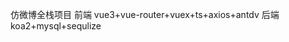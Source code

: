 <!--
 * @Author: your name
 * @Date: 2021-03-20 17:01:50
 * @LastEditTime: 2021-03-21 14:15:16
 * @LastEditors: Please set LastEditors
 * @Description: In User Settings Edit
 * @FilePath: \long_march\README.md
-->
仿微博全栈项目
前端
vue3+vue-router+vuex+ts+axios+antdv
后端
koa2+mysql+sequlize